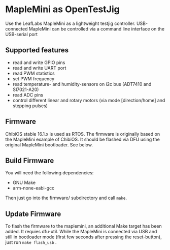 
MapleMini as OpenTestJig
========================

Use the LeafLabs MapleMini as a lightweight testjig controller.
USB-connected MapleMini can be controlled via a command line interface
on the USB-serial port

Supported features
------------------

* read and write GPIO pins
* read and write UART port
* read PWM statistics
* set PWM frequency
* read temperature- and humidity-sensors on i2c bus (ADT7410 and SI7021-A20)
* read ADC pins
* control different linear and rotary motors (via mode [direction/home] and stepping pulses)

Firmware
--------

ChibiOS stable 16.1.x is used as RTOS.
The firmware is originally based on the MapleMini example of ChibiOS.
It should be flashed via DFU using the original MapleMini bootloader.
See below.

Build Firmware
--------------

You will need the following dependencies:
* GNU Make
* arm-none-eabi-gcc

Then just go into the firmware/ subdirectory and call `make`.

Update Firmware
---------------

To flash the firmware to the maplemini, an additional Make target has been
added. It requies dfu-util. While the MapleMini is connected via USB and
still in bootloader mode (first few seconds after pressing the reset-button),
just run `make flash_usb` .

